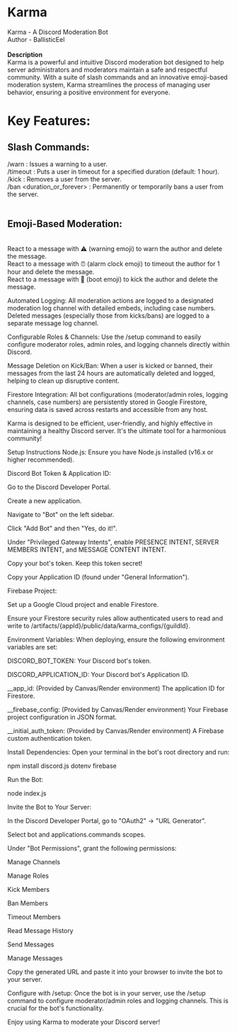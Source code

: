 # Karma
Karma - A Discord Moderation Bot<br/>
Author - BallisticEel
<br/><br/>
**Description**<br/>
Karma is a powerful and intuitive Discord moderation bot designed to help server administrators and moderators maintain a safe and respectful community. With a suite of slash commands and an innovative emoji-based moderation system, Karma streamlines the process of managing user behavior, ensuring a positive environment for everyone.

# Key Features:<br/>
## Slash Commands:<br/>

/warn <user> <reason>: Issues a warning to a user.<br/>
/timeout <duration> <user> <reason>: Puts a user in timeout for a specified duration (default: 1 hour).<br/>
/kick <user> <reason>: Removes a user from the server.<br/>
/ban <duration_or_forever> <user> <reason>: Permanently or temporarily bans a user from the server.<br/>
<br/>
## Emoji-Based Moderation:<br/>
<br/>
React to a message with ⚠️ (warning emoji) to warn the author and delete the message.<br/>
React to a message with ⏰ (alarm clock emoji) to timeout the author for 1 hour and delete the message.<br/>
React to a message with 👢 (boot emoji) to kick the author and delete the message.

Automated Logging: All moderation actions are logged to a designated moderation log channel with detailed embeds, including case numbers. Deleted messages (especially those from kicks/bans) are logged to a separate message log channel.

Configurable Roles & Channels: Use the /setup command to easily configure moderator roles, admin roles, and logging channels directly within Discord.

Message Deletion on Kick/Ban: When a user is kicked or banned, their messages from the last 24 hours are automatically deleted and logged, helping to clean up disruptive content.

Firestore Integration: All bot configurations (moderator/admin roles, logging channels, case numbers) are persistently stored in Google Firestore, ensuring data is saved across restarts and accessible from any host.

Karma is designed to be efficient, user-friendly, and highly effective in maintaining a healthy Discord server. It's the ultimate tool for a harmonious community!

Setup Instructions
Node.js: Ensure you have Node.js installed (v16.x or higher recommended).

Discord Bot Token & Application ID:

Go to the Discord Developer Portal.

Create a new application.

Navigate to "Bot" on the left sidebar.

Click "Add Bot" and then "Yes, do it!".

Under "Privileged Gateway Intents", enable PRESENCE INTENT, SERVER MEMBERS INTENT, and MESSAGE CONTENT INTENT.

Copy your bot's token. Keep this token secret!

Copy your Application ID (found under "General Information").

Firebase Project:

Set up a Google Cloud project and enable Firestore.

Ensure your Firestore security rules allow authenticated users to read and write to /artifacts/{appId}/public/data/karma_configs/{guildId}.

Environment Variables: When deploying, ensure the following environment variables are set:

DISCORD_BOT_TOKEN: Your Discord bot's token.

DISCORD_APPLICATION_ID: Your Discord bot's Application ID.

__app_id: (Provided by Canvas/Render environment) The application ID for Firestore.

__firebase_config: (Provided by Canvas/Render environment) Your Firebase project configuration in JSON format.

__initial_auth_token: (Provided by Canvas/Render environment) A Firebase custom authentication token.

Install Dependencies: Open your terminal in the bot's root directory and run:

npm install discord.js dotenv firebase

Run the Bot:

node index.js

Invite the Bot to Your Server:

In the Discord Developer Portal, go to "OAuth2" -> "URL Generator".

Select bot and applications.commands scopes.

Under "Bot Permissions", grant the following permissions:

Manage Channels

Manage Roles

Kick Members

Ban Members

Timeout Members

Read Message History

Send Messages

Manage Messages

Copy the generated URL and paste it into your browser to invite the bot to your server.

Configure with /setup: Once the bot is in your server, use the /setup command to configure moderator/admin roles and logging channels. This is crucial for the bot's functionality.

Enjoy using Karma to moderate your Discord server!
